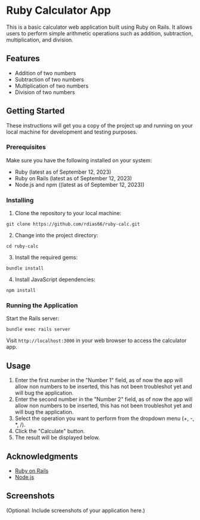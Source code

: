# Ruby Calculator App

This is a basic calculator web application built using Ruby on Rails. It allows users to perform simple arithmetic operations such as addition, subtraction, multiplication, and division.

## Features

- Addition of two numbers
- Subtraction of two numbers
- Multiplication of two numbers
- Division of two numbers

## Getting Started

These instructions will get you a copy of the project up and running on your local machine for development and testing purposes.

### Prerequisites

Make sure you have the following installed on your system:

- Ruby (latest as of September 12, 2023)
- Ruby on Rails (latest as of September 12, 2023)
- Node.js and npm ((latest as of September 12, 2023))

### Installing

1. Clone the repository to your local machine:

```
git clone https://github.com/rdias66/ruby-calc.git
```

2. Change into the project directory:

```
cd ruby-calc
```

3. Install the required gems:

```
bundle install
```

4. Install JavaScript dependencies:

```
npm install
```

### Running the Application

Start the Rails server:

```
bundle exec rails server
```

Visit `http://localhost:3000` in your web browser to access the calculator app.

## Usage

1. Enter the first number in the "Number 1" field, as of now the app will allow non numbers to be inserted, this has not been troubleshot yet and will bug the application.
2. Enter the second number in the "Number 2" field, as of now the app will allow non numbers to be inserted, this has not been troubleshot yet and will bug the application.
3. Select the operation you want to perform from the dropdown menu (+, -, *, /).
4. Click the "Calculate" button.
5. The result will be displayed below.


## Acknowledgments

- [Ruby on Rails](https://rubyonrails.org/)
- [Node.js](https://nodejs.org/)

## Screenshots

(Optional: Include screenshots of your application here.)


